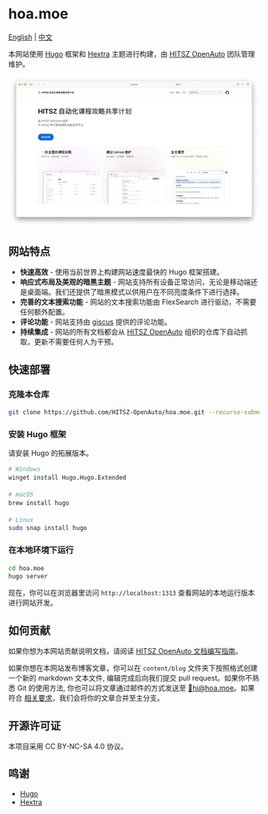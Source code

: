 # hoa.moe

[English](README.md) | [中文](README-zh.md)

本网站使用 [Hugo](https://gohugo.io/) 框架和 [Hextra](https://imfing.github.io/hextra/) 主题进行构建，由 [HITSZ OpenAuto](https://github.com/HITSZ-OpenAuto) 团队管理维护。

![showcase](static/images/showcase.webp)

## 网站特点

- **快速高效** - 使用当前世界上构建网站速度最快的 Hugo 框架搭建。
- **响应式布局及美观的暗黑主题** - 网站支持所有设备正常访问，无论是移动端还是桌面端。我们还提供了暗黑模式以供用户在不同亮度条件下进行选择。
- **完善的文本搜索功能** - 网站的文本搜索功能由 FlexSearch 进行驱动，不需要任何额外配置。
- **评论功能** - 网站支持由 [giscus](https://giscus.app/) 提供的评论功能。
- **持续集成** - 网站的所有文档都会从 [HITSZ OpenAuto](https://github.com/HITSZ-OpenAuto) 组织的仓库下自动抓取，更新不需要任何人为干预。

## 快速部署

### 克隆本仓库

```bash
git clone https://github.com/HITSZ-OpenAuto/hoa.moe.git --recurse-submodules
```

### 安装 Hugo 框架

请安装 Hugo 的拓展版本。

```bash
# Windows
winget install Hugo.Hugo.Extended

# macOS
brew install hugo

# Linux
sudo snap install hugo
```

### 在本地环境下运行

```bash
cd hoa.moe
hugo server
```

现在，你可以在浏览器里访问 `http://localhost:1313` 查看网站的本地运行版本进行网站开发。

## 如何贡献

如果你想为本网站贡献说明文档，请阅读 [HITSZ OpenAuto 文档编写指南](https://hoa.moe/blog/writing-rules/)。

如果你想在本网站发布博客文章，你可以在 `content/blog` 文件夹下按照格式创建一个新的 markdown 文本文件, 编辑完成后向我们提交 pull request。如果你不熟悉 Git 的使用方法, 你也可以将文章通过邮件的方式发送至 [📮hi@hoa.moe](mailto:hi@hoa.moe)。如果符合 [相关要求](https://github.com/HITSZ-OpenAuto/.github/blob/main/pull_request_template.md)，我们会将你的文章合并至主分支。

## 开源许可证

本项目采用 CC BY-NC-SA 4.0 协议。

## 鸣谢

- [Hugo](https://gohugo.io/)
- [Hextra](https://imfing.github.io/hextra/)
